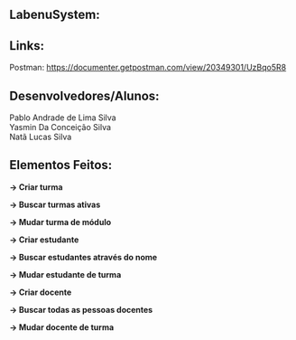 ## LabenuSystem:


## Links:
Postman:
https://documenter.getpostman.com/view/20349301/UzBqo5R8
<br/>

## Desenvolvedores/Alunos:
Pablo Andrade de Lima Silva
<br/>
Yasmin Da Conceição Silva
<br/>
Natã Lucas Silva


## Elementos Feitos:

**→ Criar turma**

**→ Buscar turmas ativas**

**→ Mudar turma de módulo**

**→ Criar estudante**

**→ Buscar estudantes através do nome**

**→ Mudar estudante de turma**

**→ Criar docente**

**→ Buscar todas as pessoas docentes**

**→ Mudar docente de turma**
